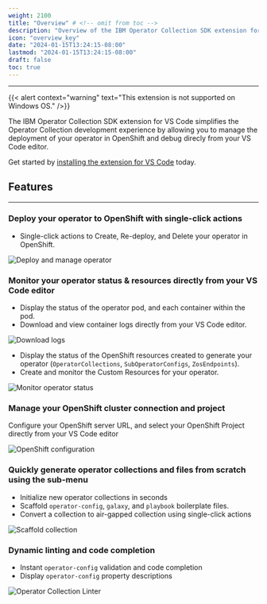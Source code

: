 ```yaml
---
weight: 2100
title: "Overview" # <!-- omit from toc -->
description: "Overview of the IBM Operator Collection SDK extension for VS Code."
icon: "overview_key"
date: "2024-01-15T13:24:15-08:00"
lastmod: "2024-01-15T13:24:15-08:00"
draft: false
toc: true
---
```


---
{{< alert context="warning" text="This extension is not supported on Windows OS." />}}

The IBM Operator Collection SDK extension for VS Code simplifies the Operator Collection development experience by allowing you to manage the deployment of your operator in OpenShift and debug direcly from your VS Code editor.

Get started by [installing the extension for VS Code](/docs/operator-collection-sdk-vscode-extension/installation/) today.


## Features
---

### Deploy your operator to OpenShift with single-click actions

- Single-click actions to Create, Re-deploy, and Delete your operator in OpenShift.

![Deploy and manage operator](images/vs-code-extension/oc-sdk-actions.png)

### Monitor your operator status & resources directly from your VS Code editor

- Display the status of the operator pod, and each container within the pod.
- Download and view container logs directly from your VS Code editor.

![Download logs](images/vs-code-extension/oc-sdk-download-logs.gif)

- Display the status of the OpenShift resources created to generate your operator (`OperatorCollections`, `SubOperatorConfigs`, `ZosEndpoints`).
- Create and monitor the Custom Resources for your operator.

![Monitor operator status](images/vs-code-extension/oc-sdk-view-create-resources.gif)

### Manage your OpenShift cluster connection and project

Configure your OpenShift server URL, and select your OpenShift Project directly from your VS Code editor

![OpenShift configuration](images/vs-code-extension/oc-cluster-login-url-and-token.gif)

### Quickly generate operator collections and files from scratch using the sub-menu

- Initialize new operator collections in seconds
- Scaffold `operator-config`, `galaxy`, and `playbook` boilerplate files.
- Convert a collection to air-gapped collection using single-click actions

![Scaffold collection](images/vs-code-extension/oc-sdk-scaffold-collection.gif)

### Dynamic linting and code completion

- Instant `operator-config` validation and code completion
- Display `operator-config` property descriptions

![Operator Collection Linter](images/vs-code-extension/oc-sdk-vs-code-linter.gif)

